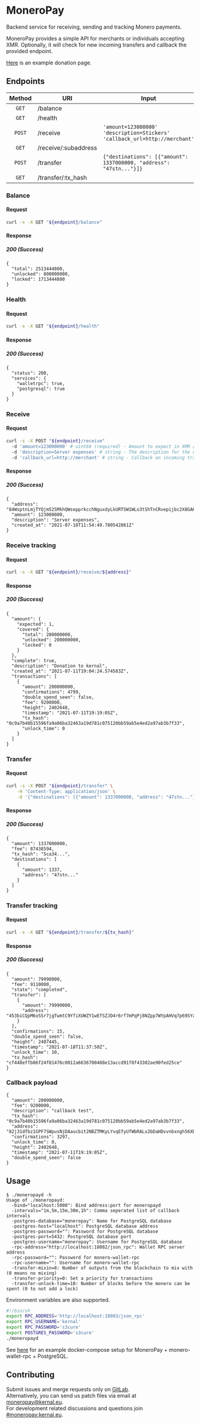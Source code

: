 # MoneroPay
Backend service for receiving, sending and tracking Monero payments.

MoneroPay provides a simple API for merchants or individuals accepting XMR.
Optionally, it will check for new incoming transfers and callback the provided endpoint.

[Here](https://donate.kernal.eu) is an example donation page.

## Endpoints
| Method | URI                  | Input                                                                      |
| :----: | -------------------- | -------------------------------------------------------------------------- |
| `GET`  | /balance             |                                                                            |
| `GET`  | /health              |                                                                            |
| `POST` | /receive             | `'amount=123000000' 'description=Stickers' 'callback_url=http://merchant'` |
| `GET`  | /receive/:subaddress |                                                                            |
| `POST` | /transfer            | `{"destinations": [{"amount": 1337000000, "address": "47stn..."}]}`        |
| `GET`  | /transfer/:tx_hash   |                                                                            |

### Balance
#### Request
```sh
curl -s -X GET "${endpoint}/balance"
```
#### Response
##### 200 (Success)
```jsonc
{
  "total": 2513444800,
  "unlocked": 800000000,
  "locked": 1713444800
}
```

### Health
#### Request
```sh
curl -s -X GET "${endpoint}/health"
```
#### Response
##### 200 (Success)
```jsonc
{
  "status": 200,
  "services": {
    "walletrpc": true,
    "postgresql": true
  }
}
```

### Receive
#### Request
```sh
curl -s -X POST "${endpoint}/receive"
  -d 'amount=123000000' # uint64 (required) - Amount to expect in XMR atomic units.
  -d 'description=Server expenses' # string - The description for the order.
  -d 'callback_url=http://merchant' # string - Callback on incoming transfers.
```
#### Response
##### 200 (Success)
```jsonc
{
  "address": "84WsptnLmjTYQjm52SMkhQWsepprkcchNguxdyLkURTSW1WLo3tShTnCRvepijbc2X8GAKPGxJK9hfQhLHzoKSxh7y8Yqrg",
  "amount": 123000000,
  "description": "Server expenses",
  "created_at": "2021-07-18T11:54:49.780542861Z"
}
```

### Receive tracking
#### Request
```sh
curl -s -X GET "${endpoint}/receive/${address}"
```
#### Response
##### 200 (Success)
```jsonc
{
  "amount": {
    "expected": 1,
    "covered": {
      "total": 200000000,
      "unlocked": 200000000,
      "locked": 0
    }
  },
  "complete": true,
  "description": "Donation to kernal",
  "created_at": "2021-07-11T19:04:24.574583Z",
  "transactions": [
    {
      "amount": 200000000,
      "confirmations": 4799,
      "double_spend_seen": false,
      "fee": 9200000,
      "height": 2402648,
      "timestamp": "2021-07-11T19:19:05Z",
      "tx_hash": "0c9a7b40b15596fa9a06ba32463a19d781c075120bb59ab5e4ed2a97ab3b7f33",
      "unlock_time": 0
    }
  ]
}
```

### Transfer
#### Request
```sh
curl -s -X POST "${endpoint}/transfer" \
	-H 'Content-Type: application/json' \
	-d '{"destinations": [{"amount": 1337000000, "address": "47stn..."}]}'
```
#### Response
##### 200 (Success)
```jsonc
{
  "amount": 1337000000,
  "fee": 87438594,
  "tx_hash": "5ca34...",
  "destinations": [
    {
      "amount": 1337,
      "address": "47stn..."
    }
  ]
}
```

### Transfer tracking
#### Request
```sh
curl -s -X GET "${endpoint}/transfer/${tx_hash}"
```
#### Response
##### 200 (Success)
```jsonc
{
  "amount": 79990000,
  "fee": 9110000,
  "state": "completed",
  "transfer": [
    {
      "amount": 79990000,
      "address": "453biCQpM6oSSr7jgTwmtC9YfiXUWZY1wEfSZJD4r6rf7mPqPj8NZpp7WYpAHVq7p69SYa1B1zMN6SeRc8exYi1WEenqu2c"
    }
  ],
  "confirmations": 15,
  "double_spend_seen": false,
  "height": 2407445,
  "timestamp": "2021-07-18T11:37:50Z",
  "unlock_time": 10,
  "tx_hash": "cf448effb86f24f81476c0012a6636700488e13accd91f8f43302ae90fed25ce"
}
```

### Callback payload
```jsonc
{
  "amount": 200000000,
  "fee": 9200000,
  "description": "callback test",
  "tx_hash": "0c9a7b40b15596fa9a06ba32463a19d781c075120bb59ab5e4ed2a97ab3b7f33",
  "address": "82j31dfbz1GPF7SWpusNjDAaucbit2NBZTMKyLYvqEfyUfWbRALx2bDaHDvvnbxngh56XRvqCYazsQ5xfGSAGWnYMciZVbe",
  "confirmations": 3297,
  "unlock_time": 0,
  "height": 2402648,
  "timestamp": "2021-07-11T19:19:05Z",
  "double_spend_seen": false
}
```

## Usage
```
$ ./moneropayd -h
Usage of ./moneropayd:
  -bind="localhost:5000": Bind address:port for moneropayd
  -intervals="1m,5m,15m,30m,1h": Comma seperated list of callback intervals
  -postgres-database="moneropay": Name for PostgreSQL database
  -postgres-host="localhost": PostgreSQL database address
  -postgres-password="": Password for PostgreSQL database
  -postgres-port=5432: PostgreSQL database port
  -postgres-username="moneropay": Username for PostgreSQL database
  -rpc-address="http://localhost:18082/json_rpc": Wallet RPC server address
  -rpc-password="": Password for monero-wallet-rpc
  -rpc-username="": Username for monero-wallet-rpc
  -transfer-mixin=8: Number of outputs from the blockchain to mix with (0 means no mixing)
  -transfer-priority=0: Set a priority for transactions
  -transfer-unlock-time=10: Number of blocks before the monero can be spent (0 to not add a lock)
```
Environment variables are also supported.
```sh
#!/bin/sh
export RPC_ADDRESS='http://localhost:18083/json_rpc'
export RPC_USERNAME='kernal'
export RPC_PASSWORD='s3cure'
export POSTGRES_PASSWORD='s3cure'
./moneropayd
```
See [here](https://gitlab.com/moneropay/docker-moneropay) for an example docker-compose setup for MoneroPay + monero-wallet-rpc + PostgreSQL.

## Contributing
Submit issues and merge requests only on [GitLab](https://gitlab.com/moneropay/moneropay/).\
Alternatively, you can send us patch files via email at [moneropay@kernal.eu](mailto:moneropay@kernal.eu).\
For development related discussions and questions join [#moneropay:kernal.eu](https://matrix.to/#/#moneropay:kernal.eu).
